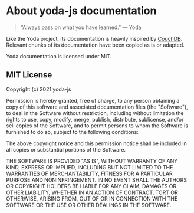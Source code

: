 # About yoda-js documentation

> “Always pass on what you have learned.” — Yoda

Like the Yoda project, its documentation is heavily inspired by [CouchDB](https://github.com/apache/couchdb-documentation). Relevant chunks of its documentation have been copied as is or adapted.

Yoda documentation is licensed under MIT.

## MIT License

Copyright (c) 2021 yoda-js

Permission is hereby granted, free of charge, to any person obtaining a copy of this software and associated documentation files (the "Software"), to deal in the Software without restriction, including without limitation the rights to use, copy, modify, merge, publish, distribute, sublicense, and/or sell copies of the Software, and to permit persons to whom the Software is furnished to do so, subject to the following conditions:

The above copyright notice and this permission notice shall be included in all copies or substantial portions of the Software.

THE SOFTWARE IS PROVIDED "AS IS", WITHOUT WARRANTY OF ANY KIND, EXPRESS OR IMPLIED, INCLUDING BUT NOT LIMITED TO THE WARRANTIES OF MERCHANTABILITY, FITNESS FOR A PARTICULAR PURPOSE AND NONINFRINGEMENT. IN NO EVENT SHALL THE AUTHORS OR COPYRIGHT HOLDERS BE LIABLE FOR ANY CLAIM, DAMAGES OR OTHER LIABILITY, WHETHER IN AN ACTION OF CONTRACT, TORT OR OTHERWISE, ARISING FROM, OUT OF OR IN CONNECTION WITH THE SOFTWARE OR THE USE OR OTHER DEALINGS IN THE SOFTWARE.
